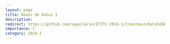 ```yaml
---
layout: page
title: Bases de Datos I
description:
redirect: https://github.com/saguileran/ETITC-2024-1/tree/main/Data%20Bases%20I
importance: 1
category: 2024-I
---
```

